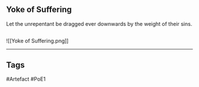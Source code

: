 ## Yoke of Suffering
Let the unrepentant be dragged ever downwards by the weight of their sins.
##
![[Yoke of Suffering.png]]

---
## Tags
#Artefact
#PoE1